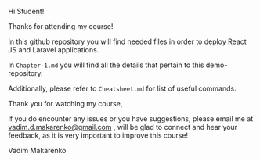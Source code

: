 Hi Student!

Thanks for attending my course!

In this github repository you will find needed files in order to deploy React JS and Laravel applications.

In `Chapter-1.md` you will find all the details that pertain to this demo-repository.

Additionally, please refer to `Cheatsheet.md` for list of useful commands.

Thank you for watching my course,

If you do encounter any issues or you have suggestions, please email me at vadim.d.makarenko@gmail.com , will be glad to connect and hear your feedback, as it is very important to improve this course!


Vadim Makarenko
